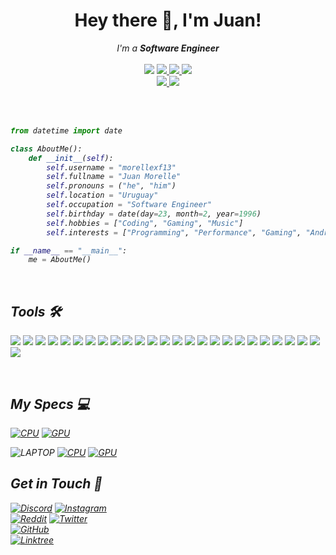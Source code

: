 <h1 align="center">Hey there 👋, I'm Juan!</h1>
<p align="center">
    <i>I'm a <b>Software Engineer</b>
    <br />
    <br />
   <a href="https://hits.seeyoufarm.com"><img src="https://hits.seeyoufarm.com/api/count/incr/badge.svg?url=https%3A%2F%2Fgithub.com%2Fmorellexf13%2F&count_bg=%2379C83D&title_bg=%23555555&icon=&icon_color=%23E7E7E7&title=hits&edge_flat=false"/></a>
    </a>
    <a href="https://github.com/STRRL/serverless-github-badges">
        <img src="https://badges.strrl.dev/years/morellexf13?style=flat&labelColor=333333&logoColor=E7E7E7&color=0089FF&label=Years&logo=github" />
    </a>
    <a href="https://github.com/morellexf13?tab=followers">
        <img src="https://img.shields.io/github/followers/morellexf13?labelColor=333333&logoColor=E7E7E7&color=8939FF&label=Followers&logo=github" />
    </a>
    <a href="#">
        <img src="https://img.shields.io/github/stars/morellexf13?affiliations=OWNER%2CCOLLABORATOR&labelColor=333333&logoColor=E7E7E7&color=EEAA00&label=Stars&logo=github" />
    </a>
    <br />
    <a href="#">
        <img src="https://img.shields.io/badge/Open_Source-❤-FF0069?style=flat&labelColor=333333&logoColor=E7E7E7">
    </a>
    <a href="#">
        <img src="https://img.shields.io/badge/PRs-Welcome-00CC00?style=flat&labelColor=333333&logoColor=E7E7E7">
    </a>
</p>

<br />

<br />

```py
from datetime import date

class AboutMe():
    def __init__(self):
        self.username = "morellexf13"
        self.fullname = "Juan Morelle"
        self.pronouns = ("he", "him")
        self.location = "Uruguay"
        self.occupation = "Software Engineer"
        self.birthday = date(day=23, month=2, year=1996)
        self.hobbies = ["Coding", "Gaming", "Music"]
        self.interests = ["Programming", "Performance", "Gaming", "Android", "Apple", "Animals", "Landscapes"]

if __name__ == "__main__":
    me = AboutMe()
```

<br />

Tools 🛠️
--------
![](https://img.shields.io/badge/Platform-macOS-informational?style=flat&logo=macOS&logoColor=white&color=2bbc8a)
![](https://img.shields.io/badge/Editor-VsCode-informational?style=flat&logo=visualstudiocode&logoColor=white&color=f65314)
![](https://img.shields.io/badge/Code-Python-informational?style=flat&logo=python&logoColor=white&color=ffde57)
![](https://img.shields.io/badge/Code-ASP.NET-informational?style=flat&logo=csharp&logoColor=white&color=803788)
![](https://img.shields.io/badge/Code-Java-informational?style=flat&logo=java&logoColor=white&color=f89820)
![](https://img.shields.io/badge/Platform-Android-informational?style=flat&logo=android&logoColor=white&color=a4c639)
![](https://img.shields.io/badge/Platform-iOS-informational?style=flat&logo=ios&logoColor=white&color=5fc9f8)
![](https://img.shields.io/badge/Code-NodeJS-informational?style=flat&logo=node.js&logoColor=white&color=215732)
![](https://img.shields.io/badge/Code-JavaScript-informational?style=flat&logo=javascript&logoColor=white&color=f7df1e)
![](https://img.shields.io/badge/Code-Vue-informational?style=flat&logo=vue.js&logoColor=white&color=42b883)
![](https://img.shields.io/badge/Code-React-informational?style=flat&logo=react&logoColor=white&color=00d8ff)
![](https://img.shields.io/badge/Code-Ionic-informational?style=flat&logo=ionic&logoColor=white&color=337BFB)
![](https://img.shields.io/badge/Shell-Bash-informational?style=flat&logo=gnu-bash&logoColor=white&color=2bbc8a)
![](https://img.shields.io/badge/Tools-PostgreSQL-informational?style=flat&logo=postgresql&logoColor=white&color=336791) 
![](https://img.shields.io/badge/Tools-MySQL-informational?style=flat&logo=mysql&logoColor=white&color=00758f)
![](https://img.shields.io/badge/Tools-SQLServer-informational?style=flat&logo=microsoft%20sql%20server&logoColor=white&color=ea3e23)
![](https://img.shields.io/badge/Test-Docker-informational?style=flat&logo=docker&logoColor=white&color=0db7ed)
![](https://img.shields.io/badge/Tools-Appium-informational?style=flat&logo=appium&logoColor=white&color=C8E9EB)
![](https://img.shields.io/badge/Test-Selenium-informational?style=flat&logo=selenium&logoColor=white&color=43b02a)
![](https://img.shields.io/badge/Test-Jest-informational?style=flat&logo=jest&logoColor=white&color=C63C14)
![](https://img.shields.io/badge/Test-Mocha-informational?style=flat&logo=mocha&logoColor=white&color=986c56)
![](https://img.shields.io/badge/Photo-Photoshop-informational?style=flat&logo=adobephotoshop&logoColor=white&color=32A7FF)
![](https://img.shields.io/badge/Photo-Lightroom-informational?style=flat&logo=adobelightroom&logoColor=white&color=3EF0F0)
![](https://img.shields.io/badge/Code-GeneXus-informational?style=flat&logo=genexus&logoColor=white&color=C0A8FE)
![](https://img.shields.io/badge/Cloud-AWS-informational?style=flat&logo=amazon&logoColor=white&color=ff9900)
![](https://img.shields.io/badge/Cloud-GCP-informational?style=flat&logo=google&logoColor=white&color=4285f4)

<br/>

My Specs 💻
-----------
[![CPU](https://img.shields.io/badge/-%E2%81%A0%E2%81%A0Core_i9_10900K-333333?style=for-the-badge&logo=intel&logoColor=white&labelColor=0071C5)](https://ark.intel.com/content/www/us/en/ark/products/199332/intel-core-i910900k-processor-20m-cache-up-to-5-30-ghz.html)
[![GPU](https://img.shields.io/badge/-%E2%81%A0%E2%81%A0%E2%81%A0RTX_2080_Super%E2%81%A0%E2%81%A0%E2%81%A0-333333?style=for-the-badge&logo=nvidia&logoColor=white&labelColor=76B900)](https://www.techpowerup.com/gpu-specs/geforce-rtx-2080-super.c3439)

![LAPTOP](https://img.shields.io/static/v1?style=for-the-badge&message=LAPTOP&color=FF0029&logo=Republic+of+Gamers&logoColor=FF0029&label=Republic+of+Gamers)
[![CPU](https://img.shields.io/badge/-%E2%81%A0%E2%81%A0Core_i7_7700_HQ-333333?style=for-the-badge&logo=intel&logoColor=white&labelColor=0071C5)](https://ark.intel.com/content/www/us/en/ark/products/97185/intel-core-i77700hq-processor-6m-cache-up-to-3-80-ghz.html)
[![GPU](https://img.shields.io/badge/-%E2%81%A0%E2%81%A0%E2%81%A0GTX_1070%E2%81%A0%E2%81%A0%E2%81%A0-333333?style=for-the-badge&logo=nvidia&logoColor=white&labelColor=76B900)](https://www.techpowerup.com/gpu-specs/geforce-gtx-1070-mobile.c2869)

Get in Touch 📡
---------------
[![Discord](https://img.shields.io/badge/-morellexf13%230716-333333?style=for-the-badge&logo=discord&logoColor=white&labelColor=5865F2)](https://discord.com/channels/@me)
[![Instagram](https://img.shields.io/badge/-@morellexf13-333333?style=for-the-badge&logo=instagram&logoColor=white&labelColor=E4405F)](https://www.instagram.com/morellexf13)\
[![Reddit](https://img.shields.io/badge/-%E2%81%A0%20%E2%81%A0%E2%81%A0%E2%81%A0%E2%81%A0%E2%81%A0%E2%81%A0u%2Fmorellexf22%E2%81%A0%E2%81%A0%20%E2%81%A0%E2%81%A0%E2%81%A0%E2%81%A0-333333?style=for-the-badge&logo=reddit&logoColor=white&labelColor=FF4500)](https://www.reddit.com/user/morellexf22)
[![Twitter](https://img.shields.io/badge/-@morellexf13-333333?style=for-the-badge&logo=twitter&logoColor=white&labelColor=1DA1F2)](https://twitter.com/morellexf13)\
[![GitHub](https://img.shields.io/badge/-%E2%81%A0%20juanmorelle%20%E2%81%A0-333333?style=for-the-badge&logo=github&logoColor=white&labelColor=181717)](https://github.com/morellexf13)\
[![Linktree](https://img.shields.io/badge/-%E2%81%A0%E2%81%A0linktr.ee%2F%E2%81%A0%E2%81%A0%E2%81%A0morellexf13%20%20%20%20%20%20%20%20%20%20%20%20%20%20%20%20%20%20%20%20%E2%81%A0-333333?style=for-the-badge&logo=linktree&logoColor=white&labelColor=29B06B)](https://linktr.ee/morellexf13)
